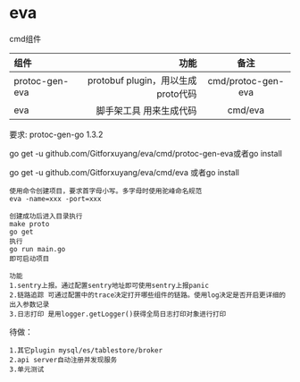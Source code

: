 # eva

cmd组件

|组件|功能|备注|
|:-----| ----: | :----: |
|protoc-gen-eva|protobuf plugin，用以生成proto代码|cmd/protoc-gen-eva|
|eva|脚手架工具 用来生成代码|cmd/eva|

要求:
protoc-gen-go 1.3.2

go get -u github.com/Gitforxuyang/eva/cmd/protoc-gen-eva或者go install 

go get -u github.com/Gitforxuyang/eva/cmd/eva 或者go install

```
使用命令创建项目，要求首字母小写。多字母时使用驼峰命名规范
eva -name=xxx -port=xxx 

创建成功后进入目录执行
make proto
go get 
执行
go run main.go 
即可启动项目
```
```
功能
1.sentry上报。通过配置sentry地址即可使用sentry上报panic
2.链路追踪 可通过配置中的trace决定打开哪些组件的链路。使用log决定是否开启更详细的出入参数记录
3.日志打印 是用logger.getLogger()获得全局日志打印对象进行打印
```
待做：
```
1.其它plugin mysql/es/tablestore/broker 
2.api server自动注册并发现服务 
3.单元测试
```
